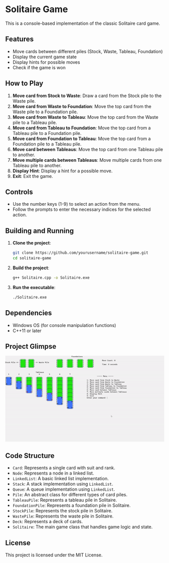 # Solitaire Game

This is a console-based implementation of the classic Solitaire card game.

## Features

- Move cards between different piles (Stock, Waste, Tableau, Foundation)
- Display the current game state
- Display hints for possible moves
- Check if the game is won

## How to Play

1. **Move card from Stock to Waste**: Draw a card from the Stock pile to the Waste pile.
2. **Move card from Waste to Foundation**: Move the top card from the Waste pile to a Foundation pile.
3. **Move card from Waste to Tableau**: Move the top card from the Waste pile to a Tableau pile.
4. **Move card from Tableau to Foundation**: Move the top card from a Tableau pile to a Foundation pile.
5. **Move card from Foundation to Tableau**: Move the top card from a Foundation pile to a Tableau pile.
6. **Move card between Tableaus**: Move the top card from one Tableau pile to another.
7. **Move multiple cards between Tableaus**: Move multiple cards from one Tableau pile to another.
8. **Display Hint**: Display a hint for a possible move.
9. **Exit**: Exit the game.

## Controls

- Use the number keys (1-9) to select an action from the menu.
- Follow the prompts to enter the necessary indices for the selected action.

## Building and Running

1. **Clone the project**:
    ```sh
    git clone https://github.com/yourusername/solitaire-game.git
    cd solitaire-game
    ```

2. **Build the project**:
    ```sh
    g++ Solitaire.cpp -o Solitaire.exe
    ```

3. **Run the executable**:
    ```sh
    ./Solitaire.exe
    ```

## Dependencies

- Windows OS (for console manipulation functions)
- C++11 or later

## Project Glimpse

![Solitaire Game](/Demo/Demo.gif)

## Code Structure

- `Card`: Represents a single card with suit and rank.
- `Node`: Represents a node in a linked list.
- `LinkedList`: A basic linked list implementation.
- `Stack`: A stack implementation using `LinkedList`.
- `Queue`: A queue implementation using `LinkedList`.
- `Pile`: An abstract class for different types of card piles.
- `TableauPile`: Represents a tableau pile in Solitaire.
- `FoundationPile`: Represents a foundation pile in Solitaire.
- `StockPile`: Represents the stock pile in Solitaire.
- `WastePile`: Represents the waste pile in Solitaire.
- `Deck`: Represents a deck of cards.
- `Solitaire`: The main game class that handles game logic and state.

## License

This project is licensed under the MIT License.